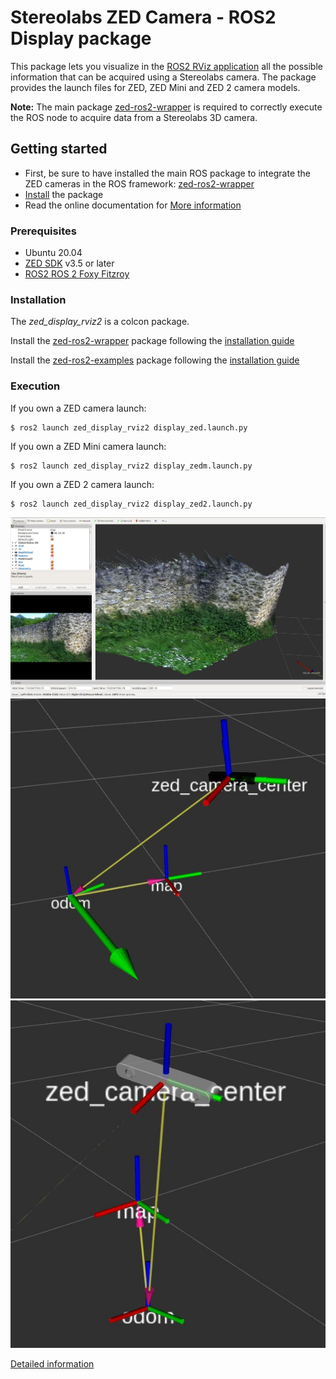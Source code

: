 # Stereolabs ZED Camera - ROS2 Display package

This package lets you visualize in the [ROS2 RViz application](https://github.com/ros2/rviz/tree/foxy) all the
possible information that can be acquired using a Stereolabs camera.
The package provides the launch files for ZED, ZED Mini and ZED 2 camera models.

**Note:** The main package [zed-ros2-wrapper](https://github.com/stereolabs/zed-ros2-wrapper)
is required to correctly execute the ROS node to acquire data from a Stereolabs 3D camera.

## Getting started

   - First, be sure to have installed the main ROS package to integrate the ZED cameras in the ROS framework: [zed-ros2-wrapper](https://github.com/stereolabs/zed-ros2-wrapper/#build-the-package)
   - [Install](#Installation) the package
   - Read the online documentation for [More information](https://www.stereolabs.com/docs/ros2/)

### Prerequisites

   - Ubuntu 20.04
   - [ZED SDK](https://www.stereolabs.com/developers/release/latest/) v3.5 or later
   - [ROS2 ROS 2 Foxy Fitzroy](https://docs.ros.org/en/foxy/Installation/Linux-Install-Debians.html)

### Installation

The *zed_display_rviz2* is a colcon package. 

Install the [zed-ros2-wrapper](https://www.stereolabs.com/documentation/guides/using-zed-with-ros/introduction.html) package
following the [installation guide](https://github.com/stereolabs/zed-ros2-wrapper#build-the-package)

Install the [zed-ros2-examples](https://github.com/stereolabs/zed-ros2-examples) package following the [installation guide](https://github.com/stereolabs/zed-ros2-examples#build-the-package)

### Execution

If you own a ZED camera launch:

    $ ros2 launch zed_display_rviz2 display_zed.launch.py

If you own a ZED Mini camera launch:

    $ ros2 launch zed_display_rviz2 display_zedm.launch.py

If you own a ZED 2 camera launch:

    $ ros2 launch zed_display_rviz2 display_zed2.launch.py

![ZED rendering on Rviz](images/depthcloud-RGB.jpg)
![ZED rendering on Rviz](images/ZEDM-Rviz.jpg)
![ZED rendering on Rviz](images/ZED-Rviz.jpg)

[Detailed information](https://www.stereolabs.com/docs/ros2/rviz2/)
